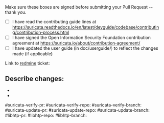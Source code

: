 Make sure these boxes are signed before submitting your Pull Request -- thank you.

- [ ] I have read the contributing guide lines at https://suricata.readthedocs.io/en/latest/devguide/codebase/contributing/contribution-process.html
- [ ] I have signed the Open Information Security Foundation contribution agreement at https://suricata.io/about/contribution-agreement/
- [ ] I have updated the user guide (in doc/userguide/) to reflect the changes made (if applicable)

Link to [redmine](https://redmine.openinfosecfoundation.org/projects/suricata/issues) ticket:

Describe changes:
-
-
-

#suricata-verify-pr:
#suricata-verify-repo:
#suricata-verify-branch:
#suricata-update-pr:
#suricata-update-repo:
#suricata-update-branch:
#libhtp-pr:
#libhtp-repo:
#libhtp-branch:
